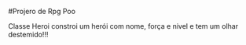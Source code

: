 #Projero de Rpg Poo

Classe Heroi constroi um herói com nome, força e nivel e tem um olhar destemido!!!
